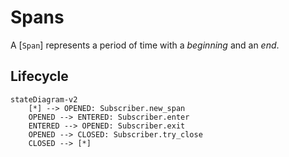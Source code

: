 # Spans

A [`Span`] represents a period of time with a *beginning* and an *end*. 

## Lifecycle
```mermaid
stateDiagram-v2
    [*] --> OPENED: Subscriber.new_span
    OPENED --> ENTERED: Subscriber.enter
    ENTERED --> OPENED: Subscriber.exit
    OPENED --> CLOSED: Subscriber.try_close
    CLOSED --> [*]
```
